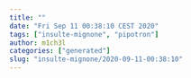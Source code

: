 ```yaml
---
title: ""
date: "Fri Sep 11 00:38:10 CEST 2020"
tags: ["insulte-mignone", "pipotron"]
author: m1ch3l
categories: ["generated"]
slug: "insulte-mignone/2020-09-11-00:38:10"
---
```



